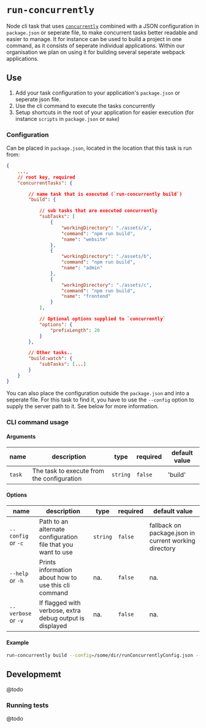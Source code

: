 # `run-concurrently`

Node cli task that uses [`concurrently`](https://www.npmjs.com/package/concurrently) combined with a JSON configuration in `package.json` or seperate file, to make concurrent tasks better readable and easier to manage. It for instance can be used to build a project in one command, as it consists of seperate individual applications. Within our organisation we plan on using it for building several seperate webpack applications.

## Use

1. Add your task configuration to your application's `package.json` or seperate json file.
2. Use the cli command to execute the tasks concurrently
3. Setup shortcuts in the root of your application for easier execution (for instance `scripts` in `package.json` or `make`)

### Configuration

Can be placed in `package.json`, located in the location that this task is run from:

```json
{
    ...,
    // root key, required
    "concurrentTasks": {

        // name task that is executed (`run-concurrently build`)
        "build": {

            // sub tasks that are executed concurrently
            "subTasks": [
                {
                    "workingDirectory": "./assets/a",
                    "command": "npm run build",
                    "name": "website"
                },
                {
                    "workingDirectory": "./assets/b",
                    "command": "npm run build",
                    "name": "admin"
                },
                {
                    "workingDirectory": "./assets/c",
                    "command": "npm run build",
                    "name": "frontend"
                }
            ],

            // Optional options supplied to `concurrently`
            "options": {
                "prefixLength": 20
            }
        },

        // Other tasks..
        "build:watch": {
            "subTasks": [...]
        }
    }
}
```

You can also place the configuration outside the `package.json` and into a seperate file. For this task to find it, you have to use the `--config` option to supply the server path to it. See below for more information.

### CLI command usage

#### Arguments

| name   | description                                | type     | required | default value |
| ------ | ------------------------------------------ | -------- | -------- | ------------- |
| `task` | The task to execute from the configuration | `string` | `false`  | 'build'       |

#### Options

| name                | description                                                  | type     | required | default value                                         |
| ------------------- | ------------------------------------------------------------ | -------- | -------- | ----------------------------------------------------- |
| `--config` or `-c`  | Path to an alternate configuration file that you want to use | `string` | `false`  | fallback on package.json in current working directory |
| `--help` or `-h`    | Prints information about how to use this cli command         | na.      | `false`  | na.                                                   |
| `--verbose` or `-v` | If flagged with verbose, extra debug output is displayed     | na.      | `false`  | na.                                                   |

#### Example

```bash
run-concurrently build --config=/some/dir/runConcurrentlyConfig.json --verbose
```

## Developmemt

@todo

### Running tests

@todo
